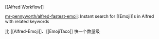 

[[Alfred Workflow]]

[mr-pennyworth/alfred-fastest-emoji](https://github.com/mr-pennyworth/alfred-fastest-emoji): Instant search for [[Emoji]]s in Alfred with related keywords



比 [[Alfred-Emoji]]、[[EmojiTaco]] 快一个数量级






